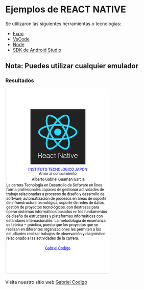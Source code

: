 # Ejemplos de REACT NATIVE

Se utilizaron las siguientes herramientas o tecnologias:

- [Expo](https://expo.dev/)
- [VsCode](https://code.visualstudio.com/)
- [Node](https://nodejs.org/en/)
- [SDK de Android Studio](https://developer.android.com/studio?gclid=CjwKCAjw_ISWBhBkEiwAdqxb9t6aX0M9qG1TVz-AqgbPC62FmtJR4MV0iW2Ym2L9t7Qsajk6gR7F3xoCs3gQAvD_BwE&gclsrc=aw.ds)

## Nota: Puedes utilizar cualquier emulador

### Resultados

![Alt text](relative/path/to/../../../img/hello_word.png?raw=true "hello-word")

Visita nuestro sitio web [Gabriel Codigo](https://gabrielcodigo.com/#/dashboard/)
